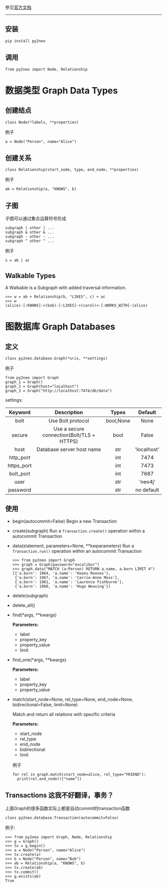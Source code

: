 
参见[官方文档](http://py2neo.org/v3/types.html)

***

## 安装

```
pip install py2neo
```

## 调用

```
from py2neo import Node, Relationship
```
# 数据类型 Graph Data Types

## 创建结点

```
class Node(*labels, **properties)
```

例子
```
a = Node("Person", name="Alice")
```


## 创建关系

```
class Relationship(start_node, type, end_node, **properties)
```

例子
```
ab = Relationship(a, "KNOWS", b)
```

## 子图

子图可以通过集合运算符号形成

```
subgraph | other | ...
subgraph & other & ...
subgraph - other - ...
subgraph ^ other ^ ...
```

例子

```
s = ab | ac
```

## Walkable Types

A Walkable is a Subgraph with added traversal information.

```
>>> w = ab + Relationship(b, "LIKES", c) + ac
>>> w
(alice)-[:KNOWS]->(bob)-[:LIKES]->(carol)<-[:WORKS_WITH]-(alice)
```

# 图数据库 Graph Databases

## 定义

```
class py2neo.database.Graph(*uris, **settings)
```

例子
```
from py2neo import Graph
graph_1 = Graph()
graph_2 = Graph(host="localhost")
graph_3 = Graph("http://localhost:7474/db/data")
```

settings:

|Keyword|Description|Types|Default|
|:-----:|:---------:|:---:|:-----:|
|bolt|Use Bolt protocol|bool,None|None|
|secure|Use a secure connection(Bolt/TLS + HTTPS)|bool|False|
|host|Database server host name|str|'localhost'|
|http_port||int|7474|
|https_port||int|7473|
|bolt_port||int|7687|
|user||str|'neo4j'|
|password||str|no default|

## 使用

* begin(autocommit=False)
  Begin a new Transaction

* create(subgraph)
  Run a ``Transaction.create()`` operation within a autocommit Transaction

* data(statement, parameters=None, **kwparameters)
  Run a ``Transaction.run()`` operation within an autocommit Transaction

  ```
  >>> from py2neo import Graph
  >>> graph = Graph(password="excalibur")
  >>> graph.data("MATCH (a:Person) RETURN a.name, a.born LIMIT 4")
  [{'a.born': 1964, 'a.name': 'Keanu Reeves'},
   {'a.born': 1967, 'a.name': 'Carrie-Anne Moss'},
   {'a.born': 1961, 'a.name': 'Laurence Fishburne'},
   {'a.born': 1960, 'a.name': 'Hugo Weaving'}]
  ```

* delete(subgraph)

* delete_all()

* find(*args, **kwargs)
  
  **Parameters:**  

  * label
  * property_key
  * property_value
  * limit

* find_one(*args, **kwargs)
  
  **Parameters:** 

  * label
  * property_key
  * property_value

* match(start_node=None, rel_type=None, end_node=None, bidirectional=False, limit=None)
  
  Match and return all relations with specific criteria

  **Parameters:** 
  
  * start_node
  * rel_type
  * end_node
  * bidirectional
  * limit

  例子
  ```
  for rel in graph.match(start_node=alice, rel_type="FRIEND"):
    print(rel.end_node()["name"])
  ```

## Transactions 这我不好翻译，事务？

上面Graph的很多函数实际上都是自动commit的transaction函数

```
class py2neo.database.Transaction(autocommit=False)
```

例子:
```
>>> from py2neo import Graph, Node, Relationship
>>> g = Graph()
>>> tx = g.begin()
>>> a = Node("Person", name="Alice")
>>> tx.create(a)
>>> b = Node("Person", name="Bob")
>>> ab = Relationship(a, "KNOWS", b)
>>> tx.create(ab)
>>> tx.commit()
>>> g.exists(ab)
True
```
